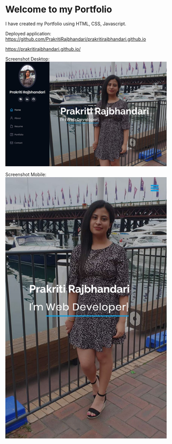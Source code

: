 # Welcome to my Portfolio

I have created my Portfolio using HTML, CSS, Javascript.

Deployed application: https://github.com/PrakritiRajbhandari/prakritirajbhandari.github.io

https://prakritirajbhandari.github.io/

Screenshot Desktop:
<img src="./assets/img/desktop.jpg" alt=" portfolio desktop screenshot"/>

Screenshot Mobile:
<img src="./assets/img/mobile.jpg" alt=" portfolio mobile screenshot"/>
